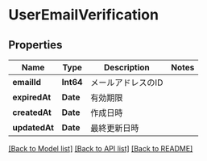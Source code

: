 # UserEmailVerification

## Properties
Name | Type | Description | Notes
------------ | ------------- | ------------- | -------------
**emailId** | **Int64** | メールアドレスのID | 
**expiredAt** | **Date** | 有効期限 | 
**createdAt** | **Date** | 作成日時 | 
**updatedAt** | **Date** | 最終更新日時 | 

[[Back to Model list]](../README.md#documentation-for-models) [[Back to API list]](../README.md#documentation-for-api-endpoints) [[Back to README]](../README.md)


